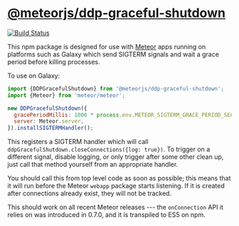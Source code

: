 # [@meteorjs/ddp-graceful-shutdown](https://www.npmjs.com/package/@meteorjs/ddp-graceful-shutdown)

[![Build Status](https://travis-ci.org/meteor/ddp-graceful-shutdown.svg?branch=master)](https://travis-ci.org/meteor/ddp-graceful-shutdown)

This npm package is designed for use with [Meteor](https://www.meteor.com/) apps
running on platforms such as Galaxy which send SIGTERM signals and wait a grace
period before killing processes.

To use on Galaxy:

``` javascript
import {DDPGracefulShutdown} from '@meteorjs/ddp-graceful-shutdown';
import {Meteor} from 'meteor/meteor';

new DDPGracefulShutdown({
  gracePeriodMillis: 1000 * process.env.METEOR_SIGTERM_GRACE_PERIOD_SECONDS,
  server: Meteor.server,
}).installSIGTERMHandler();
```

This registers a SIGTERM handler which will call
`ddpGracefulShutdown.closeConnections({log: true})`. To trigger on a different
signal, disable logging, or only trigger after some other clean up, just call
that method yourself from an appropriate handler.

You should call this from top level code as soon as possible; this means that it
will run before the Meteor `webapp` package starts listening. If it is created
after connections already exist, they will not be tracked.

This should work on all recent Meteor releases --- the `onConnection` API it
relies on was introduced in 0.7.0, and it is transpiled to ES5 on npm.
